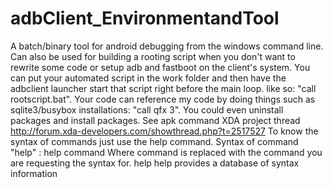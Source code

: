 adbClient_EnvironmentandTool
============================

A batch/binary tool for android debugging from the windows command line. 
Can also be used for building a rooting script when you don't want to rewrite some code or setup adb and fastboot on the client's system. 
You can put your automated script in the work folder and then have the adbclient launcher start that script right before the main loop. like so: "call rootscript.bat".
Your code can reference my code by doing things such as sqlite3/busybox installations: "call qfx 3".
You could even uninstall packages and install packages. See apk command
XDA project thread http://forum.xda-developers.com/showthread.php?t=2517527
To know the syntax of commands just use the help command. Syntax of command "help" : 
help command
Where command is replaced with the command you are requesting the syntax for.
help help
provides a database of syntax information
